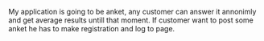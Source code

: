 My application is going to be anket, any customer can answer it annonimly and get average results untill that moment. If customer want to post some anket he has to make registration and log to page.